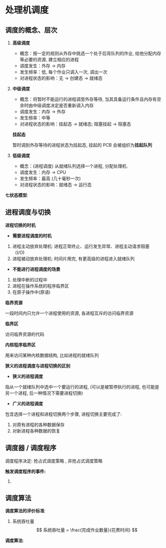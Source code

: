 # 处理机调度

## 调度的概念、层次

1.  **高级调度**
   
     -  概念：按一定的规则从外存中挑选一个处于后背队列的作业, 给他分配内存等必要的资源, 建立相应的进程
     -  调度发生：外存 -> 内存
     -  发生频率：低, 每个作业只调入一次, 调出一次
     -  对进程状态的影响：无 -> 创建态 -> 就绪态
       
2.  **中级调度**
    
     -  概念：将暂时不能运行的进程调至外存等待, 当其具备运行条件且内存有空余时由中级调度决定是否重新调入内存
     -  调度发生：内存 -> 外存
     -  发生频率：中等
     -  对进程状态的影响：挂起态 -> 就绪态; 阻塞挂起 -> 阻塞态

    **挂起态** 
    
    暂时调到外存等待的进程状态为挂起态, 挂起的 PCB 会被组织为**挂起队列**
   
3.  **低级调度**
      
     -  概念：(进程调度) 从就绪队列选择一个进程, 分配处理机.
     -  调度发生：内存 -> CPU
     -  发生频率：最高 (几十毫秒一次)
     -  对进程状态的影响：就绪态 -> 运行态

**七状态模型**:

## 进程调度与切换

**进程切换的时机**

-  **需要进程调度的时机**
  
  1.  进程主动放弃处理机: 进程正常终止、运行发生异常、进程主动请求阻塞（I/O)
  2.  进程被动放弃处理机: 时间片用完, 有更高级的进程进入就绪队列

-  **不能进行进程调度的场景**
  
  1. 处理中断的过程中
  2. 进程在操作系统的程序临界区
  3. 在原子操作中(原语)

**临界资源**

一段时间内只允许一个进程使用的资源, 各进程互斥的访问临界资源

**临界区**

访问临界资源的代码

**内核程序临界区**

用来访问某种内核数据结构, 比如进程的就绪队列

**狭义的进程调度与进程切换的区别**

-  **狭义的进程调度**
  
  指从一个就绪队列中选中一个要运行的进程, (可以是被暂停执行的进程, 也可能是另一个进程, 后一种情况下需要进程切换)
  
-  **广义的进程调度**

  包含选择一个进程和进程切换两个步骤, 进程切换主要完成了:
  
  1.  对原有进程的各种数据保存
  2.  对新进程各种数据的恢复 

## 调度器 / 调度程序

调度程序决定:  抢占式调度策略 , 非抢占式调度策略 

**触发调度程序的事件:**

1. 


## 调度算法

**调度算法的评价标准**:

1. 系统吞吐量
$$
系统吞吐量 = \frac{完成作业数量}{花费时间}
$$


**调度算法**:

